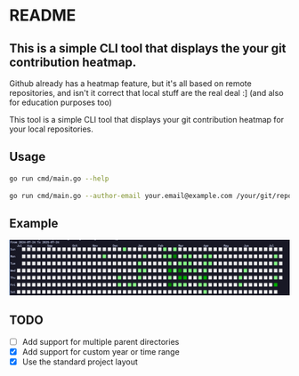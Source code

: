 # README

## This is a simple CLI tool that displays the your git contribution heatmap.

Github already has a heatmap feature, but it's all based on remote repositories, and isn't it correct that local stuff are the real deal :] (and also for education purposes too)

This tool is a simple CLI tool that displays your git contribution heatmap for your local repositories.

## Usage

```bash
go run cmd/main.go --help
```

```bash
go run cmd/main.go --author-email your.email@example.com /your/git/repositiories/parent/directory
```

## Example

![Example](./example.png)

## TODO

- [ ] Add support for multiple parent directories
- [x] Add support for custom year or time range
- [x] Use the standard project layout
